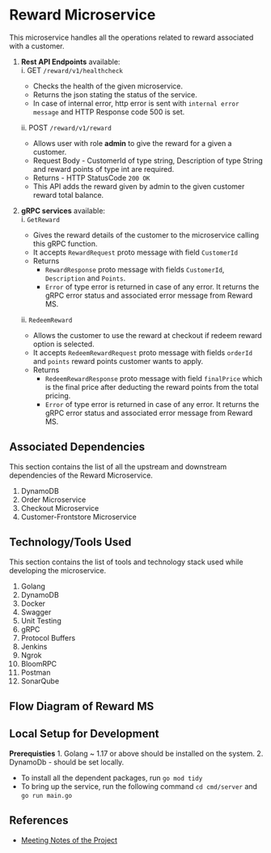 # Reward Microservice

This microservice handles all the operations related to reward associated with a customer.

1. **Rest API Endpoints** available: <br>
   i. GET `/reward/v1/healthcheck`

   - Checks the health of the given microservice.
   - Returns the json stating the status of the service.
   - In case of internal error, http error is sent with `internal error message` and HTTP Response code 500 is set. <br>

   ii. POST `/reward/v1/reward`

   - Allows user with role **admin** to give the reward for a given a customer.
   - Request Body - CustomerId of type string, Description of type String and reward points of type int are required.
   - Returns - HTTP StatusCode `200 OK`
   - This API adds the reward given by admin to the given customer reward total balance. <br>

2. **gRPC services** available: <br>
   i. `GetReward`

   - Gives the reward details of the customer to the microservice calling this gRPC function.
   - It accepts `RewardRequest` proto message with field `CustomerId`
   - Returns
     - `RewardResponse` proto message with fields `CustomerId`, `Description` and `Points`.
     - `Error` of type error is returned in case of any error. It returns the gRPC error status and associated error message from Reward MS.<br>

   ii. `RedeemReward`

   - Allows the customer to use the reward at checkout if redeem reward option is selected.
   - It accepts `RedeemRewardRequest` proto message with fields `orderId` and `points` reward points customer wants to apply.
   - Returns
     - `RedeemRewardResponse` proto message with field `finalPrice` which is the final price after deducting the reward points from the total pricing.
     - `Error` of type error is returned in case of any error. It returns the gRPC error status and associated error message from Reward MS.<br>

## Associated Dependencies

This section contains the list of all the upstream and downstream dependencies of the Reward Microservice.

1. DynamoDB
2. Order Microservice
3. Checkout Microservice
4. Customer-Frontstore Microservice

## Technology/Tools Used

This section contains the list of tools and technology stack used while developing the microservice.

1. Golang
2. DynamoDB
3. Docker
4. Swagger
5. Unit Testing
6. gRPC
7. Protocol Buffers
8. Jenkins
9. Ngrok
10. BloomRPC
11. Postman
12. SonarQube

## Flow Diagram of Reward MS

## Local Setup for Development

**Prerequisties** 1. Golang ~ 1.17 or above should be installed on the system. 2. DynamoDb - should be set locally. <br>

- To install all the dependent packages, run `go mod tidy`
- To bring up the service, run the following command `cd cmd/server`
  and `go run main.go`

## References

- [Meeting Notes of the Project](https://docs.google.com/document/d/1VR5kihnHYApgUbRzAXx9rW-7rzDE1Mtgy3_hjCs-70g/edit?usp=sharing)
